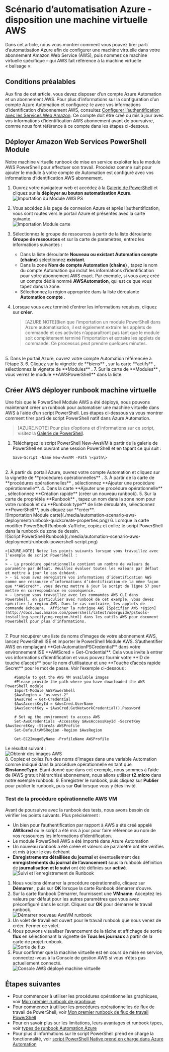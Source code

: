 <properties
   pageTitle="Automatisation du déploiement d’un ordinateur virtuel dans les Services Web Amazon | Microsoft Azure"
   description="Cet article explique comment utiliser Automation Azure pour automatiser la création d’un Service de Web Amazon machine virtuelle"
   services="automation"
   documentationCenter=""
   authors="mgoedtel"
   manager="jwhit"
   editor="" />
<tags
   ms.service="automation"
   ms.devlang="na"
   ms.topic="article"
   ms.tgt_pltfrm="na"
   ms.workload="na"
   ms.date="08/17/2016"
   ms.author="tiandert; bwren" />

# <a name="azure-automation-scenario---provision-an-aws-virtual-machine"></a>Scénario d’automatisation Azure - disposition une machine virtuelle AWS 

Dans cet article, nous vous montrer comment vous pouvez tirer parti d’automatisation Azure afin de configurer une machine virtuelle dans votre abonnement Amazon Web Service (AWS), puis nommez ce machine virtuelle spécifique – qui AWS fait référence à la machine virtuelle « balisage ».

## <a name="prerequisites"></a>Conditions préalables

Aux fins de cet article, vous devez disposer d’un compte Azure Automation et un abonnement AWS. Pour plus d’informations sur la configuration d’un compte Azure Automation et configurez-le avec vos informations d’identification d’abonnement AWS, consultez [Configurer l’authentification avec les Services Web Amazon](../automation/automation-sec-configure-aws-account.md).  Ce compte doit être créé ou mis à jour avec vos informations d’identification AWS abonnement avant de poursuivre, comme nous font référence à ce compte dans les étapes ci-dessous.


## <a name="deploy-amazon-web-services-powershell-module"></a>Déployer Amazon Web Services PowerShell Module

Notre machine virtuelle runbook de mise en service exploiter les le module AWS PowerShell pour effectuer son travail. Procédez comme suit pour ajouter le module à votre compte de Automation est configuré avec vos informations d’identification AWS abonnement.  

1. Ouvrez votre navigateur web et accédez à la [Galerie de PowerShell](http://www.powershellgallery.com/packages/AWSPowerShell/) et cliquez sur la **déployer au bouton automatisation Azure**.<br> ![Importation du Module AWS PS](./media/automation-scenario-aws-deployment/powershell-gallery-download-awsmodule.png)

2. Vous accédez à la page de connexion Azure et après l’authentification, vous sont routés vers le portail Azure et présentés avec la carte suivante.<br> ![Importation Module carte](./media/automation-scenario-aws-deployment/deploy-aws-powershell-module-parameters.png)

3. Sélectionnez le groupe de ressources à partir de la liste déroulante **Groupe de ressources** et sur la carte de paramètres, entrez les informations suivantes :
   * Dans la liste déroulante **Nouveau ou existant Automation compte (chaîne)** sélectionnez **existant**.  
   * Dans la zone **Nom de compte Automation (chaîne)** , tapez le nom du compte Automation qui inclut les informations d’identification pour votre abonnement AWS exact.  Par exemple, si vous avez créé un compte dédié nommé **AWSAutomation**, qui est ce que vous tapez dans la zone.
   * Sélectionnez la région appropriée dans la liste déroulante **Automation compte** .

4. Lorsque vous avez terminé d’entrer les informations requises, cliquez sur **créer**.

    >[AZURE.NOTE]Bien que l’importation un module PowerShell dans Azure automatisation, il est également extraire les applets de commande et ces activités n’apparaîtront pas tant que le module soit complètement terminé l’importation et extraire les applets de commande. Ce processus peut prendre quelques minutes.  
<br>
5. Dans le portail Azure, ouvrez votre compte Automation référencée à l’étape 3.
6. Cliquez sur la vignette de **biens** , sur la carte **actifs** , sélectionnez la vignette de **Modules** .
7. Sur la carte de **Modules** , vous verrez le module **AWSPowerShell** dans la liste.

## <a name="create-aws-deploy-vm-runbook"></a>Créer AWS déployer runbook machine virtuelle

Une fois que le PowerShell Module AWS a été déployé, nous pouvons maintenant créer un runbook pour automatiser une machine virtuelle dans AWS à l’aide d’un script PowerShell. Les étapes ci-dessous va vous montrer comment tirer parti de script PowerShell natif dans Azure Automation.  

>[AZURE.NOTE] Pour plus d’options et d’informations sur ce script, visitez la [Galerie de PowerShell](https://www.powershellgallery.com/packages/New-AwsVM/DisplayScript).


1. Téléchargez le script PowerShell New-AwsVM à partir de la galerie de PowerShell en ouvrant une session PowerShell et en tapant ce qui suit :<br>
   ```
   Save-Script -Name New-AwsVM -Path \<path\>
   ```
<br>
2. À partir du portail Azure, ouvrez votre compte Automation et cliquez sur la vignette de **procédures opérationnelles** .  
3. À partir de la carte de **procédures opérationnelles** , sélectionnez **Ajouter une procédure opérationnelle**.
4. Dans la carte **Ajouter une procédure opérationnelle** , sélectionnez **Création rapide** (créer un nouveau runbook).
5. Sur la carte de propriétés **Runbook** , tapez un nom dans la zone nom pour votre runbook et du **Runbook type** de liste déroulante, sélectionnez **PowerShell**, puis cliquez sur **créer**.<br> ![Importation Module carte](./media/automation-scenario-aws-deployment/runbook-quickcreate-properties.png)
6. Lorsque la carte modifier PowerShell Runbook s’affiche, copiez et collez le script PowerShell dans la runbook de zone de dessin.<br> ![Script PowerShell Runbook](./media/automation-scenario-aws-deployment/runbook-powershell-script.png)<br>

    >[AZURE.NOTE] Notez les points suivants lorsque vous travaillez avec l’exemple de script PowerShell :
    >
    > - La procédure opérationnelle contient un nombre de valeurs de paramètre par défaut. Veuillez évaluer toutes les valeurs par défaut et mettre à jour le cas échéant.
    > - Si vous avez enregistré vos informations d’identification AWS comme une ressource d’informations d’identification de la même façon que **AWScred**, vous devrez mettre à jour le script de ligne 57 pour mettre en correspondance en conséquence.  
    > - Lorsque vous travaillez avec les commandes AWS CLI dans PowerShell, en particulier avec runbook de cet exemple, vous devez spécifier la région AWS. Dans le cas contraire, les applets de commande échouera.  Afficher la rubrique AWS [Spécifier AWS région](http://docs.aws.amazon.com/powershell/latest/userguide/pstools-installing-specifying-region.html) dans les outils AWS pour document PowerShell pour plus d’informations.  
<br>
7. Pour récupérer une liste de noms d’images de votre abonnement AWS, lancez PowerShell ISE et importer le PowerShell Module AWS.  S’authentifier AWS en remplaçant **Get-AutomationPSCredential** dans votre environnement ISE **AWScred = Get-Credential**.  Cela vous invite à entrer vos informations d’identification et vous pouvez fournir votre **ID de touche d’accès** pour le nom d’utilisateur et une **Touche d’accès rapide Secret** pour le mot de passe.  Voir l’exemple ci-dessous :

        #Sample to get the AWS VM available images
        #Please provide the path where you have downloaded the AWS PowerShell module
        Import-Module AWSPowerShell
        $AwsRegion = "us-west-2"
        $AwsCred = Get-Credential
        $AwsAccessKeyId = $AwsCred.UserName
        $AwsSecretKey = $AwsCred.GetNetworkCredential().Password

        # Set up the environment to access AWS
        Set-AwsCredentials -AccessKey $AwsAccessKeyId -SecretKey $AwsSecretKey -StoreAs AWSProfile
        Set-DefaultAWSRegion -Region $AwsRegion

        Get-EC2ImageByName -ProfileName AWSProfile
   Le résultat suivant :<br>
   ![Obtenir des images AWS](./media/automation-scenario-aws-deployment/powershell-ise-output.png)  
8. Copiez et collez l’un des noms d’images dans une variable Automation comme indiqué dans la procédure opérationnelle en tant que **$InstanceType**. Étant donné que dans cet exemple, nous sommes à l’aide de l’AWS gratuit hiérarchisé abonnement, nous allons utiliser **t2.micro** dans notre exemple runbook.
9. Enregistrer le runbook, puis cliquez sur **Publier** pour publier le runbook, puis sur **Oui** lorsque vous y êtes invité.


### <a name="testing-the-aws-vm-runbook"></a>Test de la procédure opérationnelle AWS VM
Avant de poursuivre avec la runbook des tests, nous avons besoin de vérifier les points suivants. Plus précisément :

   -  Un bien pour l’authentification par rapport à AWS a été créé appelé **AWScred** ou le script a été mis à jour pour faire référence au nom de vos ressources les informations d’identification.  
   -  Le module PowerShell AWS a été importé dans Azure Automation
   -  Un nouveau runbook a été créée et valeurs de paramètre ont été vérifiés et mis à jour le cas échéant
   -  **Enregistrements détaillées du journal** et éventuellement des **enregistrements du journal de l’avancement** sous la runbook définition de **journalisation et le suivi** ont été définies sur **activé**.<br> ![Suivi et l’enregistrement de Runbook](./media/automation-scenario-aws-deployment/runbook-settings-logging-and-tracing.png)

1. Nous voulons démarrer la procédure opérationnelle, cliquez sur **Démarrer** , puis sur **OK** lorsque la carte Runbook démarrer s’ouvre.
2. Sur la carte Runbook Démarrer, fournissent une **VMname**.  Acceptez les valeurs par défaut pour les autres paramètres que vous avez préconfiguré dans le script.  Cliquez sur **OK** pour démarrer le travail runbook.<br> ![Démarrer nouveau AwsVM runbook](./media/automation-scenario-aws-deployment/runbook-start-job-parameters.png)
3. Un volet de travail est ouvert pour le travail runbook que nous venez de créer. Fermer ce volet.
4. Nous pouvons visualiser l’avancement de la tâche et affichage de sortie **flux** en sélectionnant la vignette de **Tous les journaux** à partir de la carte de projet runbook.<br> ![Sortie de flux](./media/automation-scenario-aws-deployment/runbook-job-streams-output.png)
5. Pour confirmer que la machine virtuelle est en cours de mise en service, connectez-vous à la Console de gestion AWS si vous n’êtes pas actuellement connecté.<br> ![Console AWS déployé machine virtuelle](./media/automation-scenario-aws-deployment/aws-instances-status.png)

## <a name="next-steps"></a>Étapes suivantes
-   Pour commencer à utiliser les procédures opérationnelles graphiques, voir [Mon premier runbook de graphique](automation-first-runbook-graphical.md)
-   Pour commencer à utiliser les procédures opérationnelles de flux de travail de PowerShell, voir [Mon premier runbook de flux de travail PowerShell](automation-first-runbook-textual.md)
-   Pour en savoir plus sur les limitations, leurs avantages et runbook types, voir [types de runbook Automation Azure](automation-runbook-types.md)
-   Pour plus d’informations sur le script PowerShell prend en charge la fonctionnalité, voir [script PowerShell Native prend en charge dans Azure Automation](https://azure.microsoft.com/blog/announcing-powershell-script-support-azure-automation-2/)
